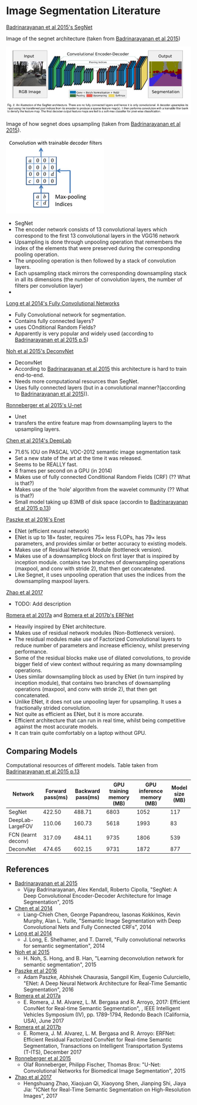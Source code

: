 # Image Segmentation Literature


[Badrinarayanan et al 2015's SegNet][segnet]

Image of the segnet architecture (taken from [Badrinarayanan et al 2015][segnet])

![Image of segnet architecture](segnet_architecture.jpg)

Image of how segnet does upsampling (taken from [Badrinarayanan et al 2015][segnet]).

![Image of upsampling in segnet](segnet_upsampling.jpg)

- SegNet
- The encoder network consists of 13 convolutional layers which correspond to the first 13 convolutional layers in the VGG16 network
- Upsampling is done through unpooling operation that remembers the index of the elements that were preserved during the corresponding pooling operation.
- The unpooling operation is then followed by a stack of convolution layers.
- Each upsampling stack mirrors the corresponding downsampling stack in all its dimensions (the number of convolution layers, the number of filters per convolution layer)
-

[Long et al 2014's Fully Convolutional Networks][fcn]
- Fully Convolutional network for segmentation.
- Contains fully connected layers?
- uses COnditional Random Fields?
- Apparently is very popular and widely used (according to [Badrinarayanan et al 2015 p.5][segnet])

[Noh et al 2015's DeconvNet][deconvnet]
- DeconvNet
- According to [Badrinarayanan et al 2015][segnet] this architecture is hard to train end-to-end.
- Needs more computational resources than SegNet.
- Uses fully connected layers (but in a convolutional manner?(according to [Badrinarayanan et al 2015][segnet])).

[Ronneberger et al 2015's U-net][unet]
- Unet
- transfers the entire feature map from downsampling layers to the upsampling layers.

[Chen et al 2014's DeepLab][deeplab]
- 71.6% IOU on PASCAL VOC-2012 semantic image segmentation task
- Set a new state of the art at the time it was released.
- Seems to be REALLY fast.
- 8 frames per second on a GPU (in 2014)
- Makes use of  fully connected Conditional Random Fields (CRF) (?? What is that?)
- Makes use of the 'hole' algorithm from the wavelet community (?? What is that?)
- Small model taking up 83MB of disk space (accordin to [Badrinarayanan et al 2015 p.13][segnet])


[Paszke et al 2016's Enet][enet]
- ENet (efficient neural network)
- ENet is up to 18× faster, requires 75× less FLOPs, has 79× less parameters, and provides similar or better accuracy to existing models.
- Makes use of Residual Network Module (bottleneck version).
- Makes use of a downsamplicg block on first layer that is inspired by inception module. contains two branches of downsampling operations (maxpool, and conv with stride 2), that then get concatenated.
- Like Segnet, it uses unpooling operation that uses the indices from the downsampling maxpool layers.

[Zhao et al 2017][icnet]
- TODO: Add description


[Romera et al 2017a][erfnet_pre] and [Romera et al 2017b's ERFNet][erfnet]

- Heavily inspired by ENet architecture.
- Makes use of residual network modules (Non-Bottleneck version).
- The residual modules make use of Factorized Convolutional layers to reduce number of parameters and increase efficiency, whilst preserving performance.
- Some of the residual blocks make use of dilated convolutions, to provide bigger field of view context without requiring as many downsampling operations.
- Uses similar downsampling block as used by ENet (in turn inspired by inception module), that contains two branches of downsampling operations (maxpool, and conv with stride 2), that then get concatenated.
- Unlike ENet, it does not use unpooling layer for upsampling. It uses a fractionally strided convolution.
- Not quite as efficient as ENet, but it is more accurate.
- Efficient architecture that can run in real time, whilst being competitive against the most accurate models.
- It can train quite comfortably on a laptop without GPU.


## Comparing Models

Computational resources of different models. Table taken from [Badrinarayanan et al 2015 p.13][segnet]

Network | Forward pass(ms) | Backward pass(ms) | GPU training memory (MB) | GPU inference memory (MB) | Model size (MB)
---|---|---|---|---|---
SegNet              | 422.50    | 488.71 | 6803 | 1052 | 117
DeepLab-LargeFOV    | 110.06    | 160.73 | 5618 | 1993 | 83
FCN (learnt deconv) | 317.09    | 484.11 | 9735 | 1806 | 539
DeconvNet           | 474.65    | 602.15 | 9731 | 1872 | 877




## References
- [Badrinarayanan et al 2015][segnet]
    - Vijay Badrinarayanan, Alex Kendall, Roberto Cipolla, "SegNet: A Deep Convolutional Encoder-Decoder Architecture for Image Segmentation", 2015
- [Chen et al 2014][deeplab]
    - Liang-Chieh Chen, George Papandreou, Iasonas Kokkinos, Kevin Murphy, Alan L. Yuille, "Semantic Image Segmentation with Deep Convolutional Nets and Fully Connected CRFs", 2014
- [Long et al 2014][fcn]
    - J. Long, E. Shelhamer, and T. Darrell, "Fully convolutional networks for semantic segmentation", 2014
- [Noh et al 2015][deconvnet]
    - H. Noh, S. Hong, and B. Han, "Learning deconvolution network for semantic segmentation", 2015
- [Paszke et al 2016][enet]
    - Adam Paszke, Abhishek Chaurasia, Sangpil Kim, Eugenio Culurciello, "ENet: A Deep Neural Network Architecture for Real-Time Semantic Segmentation", 2016
- [Romera et al 2017a][erfnet_pre]
    - E. Romera, J. M. Alvarez, L. M. Bergasa and R. Arroyo, 2017: Efficient ConvNet for Real-time Semantic Segmentation", , IEEE Intelligent Vehicles Symposium (IV), pp. 1789-1794, Redondo Beach (California, USA), June 2017
- [Romera et al 2017b][erfnet]
    - E. Romera, J. M. Alvarez, L. M. Bergasa and R. Arroyo: ERFNet: Efficient Residual Factorized ConvNet for Real-time Semantic Segmentation, Transactions on Intelligent Transportation Systems (T-ITS), December 2017
- [Ronneberger et al 2015][unet]
    - Olaf Ronneberger, Philipp Fischer, Thomas Brox: "U-Net: Convolutional Networks for Biomedical Image Segmentation", 2015
- [Zhao et al 2017][icnet]
    - Hengshuang Zhao, Xiaojuan Qi, Xiaoyong Shen, Jianping Shi, Jiaya Jia: "ICNet for Real-Time Semantic Segmentation on High-Resolution Images", 2017


[deconvnet]: https://arxiv.org/abs/1505.04366
[deeplab]: https://arxiv.org/abs/1412.7062
[enet]: https://arxiv.org/abs/1606.02147
[erfnet_pre]: http://www.robesafe.uah.es/personal/eduardo.romera/pdfs/Romera17iv.pdf
[erfnet]: http://www.robesafe.uah.es/personal/eduardo.romera/pdfs/Romera17tits.pdf
[fcn]: https://arxiv.org/abs/1411.4038
[romera2017]: http://www.robesafe.uah.es/personal/eduardo.romera/pdfs/Romera17iv.pdf
[segnet]: https://arxiv.org/abs/1511.00561
[unet]: https://arxiv.org/abs/1505.04597
[icnet]: https://arxiv.org/abs/1704.08545
